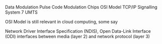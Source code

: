Data Modulation
Pulse Code Modulation
Chips
OSI Model
TCP/IP
Signalling System 7
UMTS


OSI Model is still relevant in cloud computing, some say

Network Driver Interface Specification (NDIS), Open Data-Link Interface (ODI) interfaces between media (layer 2) and network protocol (layer 3)